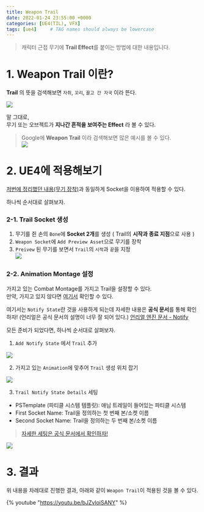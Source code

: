 ```yaml
---
title: Weapon Trail
date: 2022-01-24 23:55:00 +0000
categories: [UE4(TIL), VFX]
tags: [ue4]     # TAG names should always be lowercase
---
```


>캐릭터 근접 무기에 **Trail Effect**를 붙이는 방법에 대한 내용입니다.

# 1. Weapon Trail 이란?

**Trail** 의 뜻을 검색해보면 `자취`, `꼬리`, `끌고 간 자국` 이라 뜬다.  

![](https://images.velog.io/images/night/post/fc810b53-09fc-4e71-b3eb-23ba5079a1ad/image.png)

말 그대로,  
무기 또는 오브젝트가 **지나간 흔적을 보여주는 Effect** 라 볼 수 있다.

> Google에 **Weapon Trail** 이라 검색해보면 많은 예시를 볼 수 있다.  
>![](https://images.velog.io/images/night/post/cfe1cb9b-fef4-4e47-a00f-894fafd6a7b7/image.png)


# 2. UE4에 적용해보기

[저번에 정리했던 내용(무기 장착)](https://velog.io/@night/UE4-Skeletal-Mesh-Socket%EC%9D%84-%EC%9D%B4%EC%9A%A9%ED%95%9C-%EB%AC%B4%EA%B8%B0-%EC%9E%A5%EC%B0%A9)과 동일하게 Socket을 이용하여 적용할 수 있다.

하나씩 순서대로 살펴보자.

### 2-1. Trail Socket 생성
1. 무기를 쥔 손의 `Bone`에 **Socket 2개**를 생성 ( Trail의 **시작과 종료 지점**으로 사용 )  
2. `Weapon Socket`에 `Add Preview Asset`으로 무기를 장착  
3. `Preivew` 된 무기를 보면서 `Trail`의 `시작`과 `끝`을 지정  
![](https://images.velog.io/images/night/post/668b5e5e-0b19-4f18-a9ef-2b18da828ed1/image.png)  


### 2-2. Animation Montage 설정
가지고 있는 Combat Montage를 가지고 Trail을 설정할 수 있다.  
만약, 가지고 있지 않다면 [여기서](https://velog.io/@night/UE4-Animation-Montage%EB%A5%BC-%EC%82%AC%EC%9A%A9%ED%95%98%EC%97%AC-%EC%BD%A4%EB%B3%B4-%EA%B3%B5%EA%B2%A9%EC%9D%84-%EA%B5%AC%ED%98%84%ED%95%B4%EB%B3%B4%EC%9E%90) 확인할 수 있다.  

여기서는 `Notify State`란 것을 사용하게 되는데 자세한 내용은 **공식 문서**를 통해 확인하자!
(언리얼은 공식 문서의 설명이 너무 잘 되어 있다.)
[언리얼 엔진 문서 - Notify](https://docs.unrealengine.com/4.27/ko/AnimatingObjects/SkeletalMeshAnimation/Sequences/Notifies/#:~:text=%EB%B3%80%EA%B2%BD%ED%95%A0%20%EC%88%98%EB%8F%84%20%EC%9E%88%EC%8A%B5%EB%8B%88%EB%8B%A4.-,%EB%85%B8%ED%8B%B0%ED%8C%8C%EC%9D%B4%20%EC%8A%A4%ED%85%8C%EC%9D%B4%ED%8A%B8%20%EC%B6%94%EA%B0%80...,-Anim%20Notify%20State)

모든 준비가 되었다면, 하나씩 순서대로 살펴보자.

1. `Add Notify State` 에서 `Trail` 추가  

![](https://images.velog.io/images/night/post/0d45f17c-c429-41a0-a62e-3c7d2a197b29/image.png)  

2. 가지고 있는 `Animation`에 맞추어 `Trail` 생성 위치 잡기

![](https://images.velog.io/images/night/post/ce68e523-275e-46af-aecf-9360286e3a06/image.png)  

3. `Trail Notify State Details` 세팅   
- PSTemplate (파티클 시스템 템플릿): 애님 트레일이 들어있는 파티클 시스템  
- First Socket Name: Trail을 정의하는 첫 번째 본/소켓 이름  
- Second Socket Name: Trail을 정의하는 두 번째 본/소켓 이름  

>[자세한 세팅은 공식 문서에서 확인하자!](https://docs.unrealengine.com/4.27/ko/AnimatingObjects/SkeletalMeshAnimation/Sequences/Notifies/#:~:text=%EC%A1%B0%EC%A0%95%ED%95%A0%20%EC%88%98%20%EC%9E%88%EC%8A%B5%EB%8B%88%EB%8B%A4.-,%EC%95%A0%EB%8B%88%EB%A9%94%EC%9D%B4%EC%85%98%20%ED%8A%B8%EB%A0%88%EC%9D%BC,%EC%83%98%ED%94%8C%EB%A7%81%ED%95%9C%20%EB%92%A4%20%EA%B7%B8%20%EC%86%8C%EC%BC%93%20%EC%82%AC%EC%9D%B4%20%ED%8A%B8%EB%9D%BC%EC%9D%B4%EC%95%B5%EA%B8%80%EC%9D%84%20%ED%9D%94%EC%A0%81%20%EA%B8%B8%EC%9D%B4%EB%A7%8C%ED%81%BC%20%EC%9D%B4%EC%96%B4%20%EB%B6%99%EC%9E%85%EB%8B%88%EB%8B%A4.,-%EC%95%84%EB%9E%98%EB%8A%94%20%EC%95%A0%EB%8B%88%EB%A9%94%EC%9D%B4%EC%85%98%20%EC%BA%90%EB%A6%AD%ED%84%B0%EC%97%90)

![](https://images.velog.io/images/night/post/384fc831-411b-4946-b3c2-ad4eb3fee685/image.png)  


# 3. 결과
위 내용을 차례대로 진행한 결과, 아래와 같이 `Weapon Trail`이 적용된 것을 볼 수 있다.

{% youtube "https://youtu.be/bJZvloiSANY" %}
